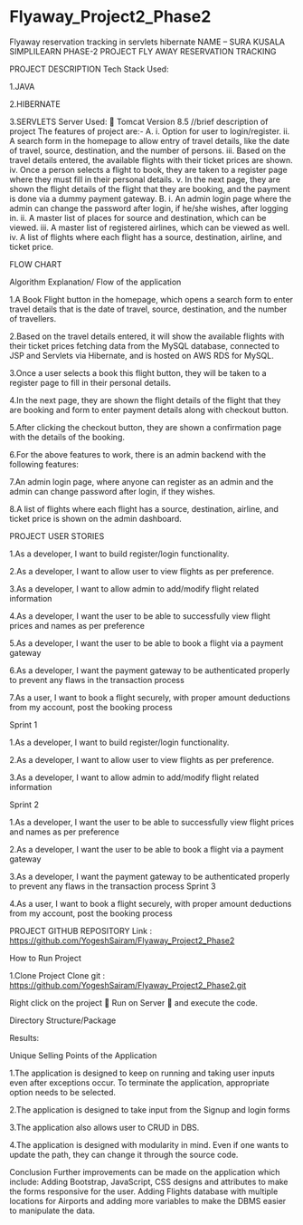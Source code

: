 # Flyaway_Project2_Phase2

Flyaway reservation tracking in servlets hibernate NAME – SURA KUSALA SIMPLILEARN PHASE-2 PROJECT FLY AWAY RESERVATION TRACKING

PROJECT DESCRIPTION Tech Stack Used:

1.JAVA

2.HIBERNATE

3.SERVLETS Server Used:  Tomcat Version 8.5 //brief description of project The features of project are:- A. i. Option for user to login/register. ii. A search form in the homepage to allow entry of travel details, like the date of travel, source, destination, and the number of persons. iii. Based on the travel details entered, the available flights with their ticket prices are shown. iv. Once a person selects a flight to book, they are taken to a register page where they must fill in their personal details. v. In the next page, they are shown the flight details of the flight that they are booking, and the payment is done via a dummy payment gateway. B. i. An admin login page where the admin can change the password after login, if he/she wishes, after logging in. ii. A master list of places for source and destination, which can be viewed. iii. A master list of registered airlines, which can be viewed as well. iv. A list of flights where each flight has a source, destination, airline, and ticket price.

FLOW CHART

Algorithm Explanation/ Flow of the application

1.A Book Flight button in the homepage, which opens a search form to enter travel details that is the date of travel, source, destination, and the number of travellers.

2.Based on the travel details entered, it will show the available flights with their ticket prices fetching data from the MySQL database, connected to JSP and Servlets via Hibernate, and is hosted on AWS RDS for MySQL.

3.Once a user selects a book this flight button, they will be taken to a register page to fill in their personal details.

4.In the next page, they are shown the flight details of the flight that they are booking and form to enter payment details along with checkout button.

5.After clicking the checkout button, they are shown a confirmation page with the details of the booking.

6.For the above features to work, there is an admin backend with the following features:

7.An admin login page, where anyone can register as an admin and the admin can change password after login, if they wishes.

8.A list of flights where each flight has a source, destination, airline, and ticket price is shown on the admin dashboard.

PROJECT USER STORIES

1.As a developer, I want to build register/login functionality.

2.As a developer, I want to allow user to view flights as per preference.

3.As a developer, I want to allow admin to add/modify flight related information

4.As a developer, I want the user to be able to successfully view flight prices and names as per preference

5.As a developer, I want the user to be able to book a flight via a payment gateway

6.As a developer, I want the payment gateway to be authenticated properly to prevent any flaws in the transaction process

7.As a user, I want to book a flight securely, with proper amount deductions from my account, post the booking process

Sprint 1

1.As a developer, I want to build register/login functionality.

2.As a developer, I want to allow user to view flights as per preference.

3.As a developer, I want to allow admin to add/modify flight related information

Sprint 2

1.As a developer, I want the user to be able to successfully view flight prices and names as per preference

2.As a developer, I want the user to be able to book a flight via a payment gateway

3.As a developer, I want the payment gateway to be authenticated properly to prevent any flaws in the transaction process Sprint 3

4.As a user, I want to book a flight securely, with proper amount deductions from my account, post the booking process

PROJECT GITHUB REPOSITORY Link : https://github.com/YogeshSairam/Flyaway_Project2_Phase2

How to Run Project

1.Clone Project Clone git : https://github.com/YogeshSairam/Flyaway_Project2_Phase2.git

Right click on the project  Run on Server  and execute the code.

Directory Structure/Package

Results:

Unique Selling Points of the Application

1.The application is designed to keep on running and taking user inputs even after exceptions occur. To terminate the application, appropriate option needs to be selected.

2.The application is designed to take input from the Signup and login forms

3.The application also allows user to CRUD in DBS.

4.The application is designed with modularity in mind. Even if one wants to update the path, they can change it through the source code.

Conclusion Further improvements can be made on the application which include: Adding Bootstrap, JavaScript, CSS designs and attributes to make the forms responsive for the user. Adding Flights database with multiple locations for Airports and adding more variables to make the DBMS easier to manipulate the data.
